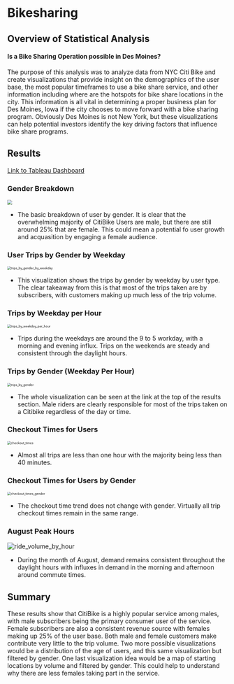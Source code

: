 # Bikesharing

## Overview of Statistical Analysis
#### Is a Bike Sharing Operation possible in Des Moines?
The purpose of this analysis was to analyze data from NYC Citi Bike and create visualizations that provide insight on the demographics of the user base, the most popular timeframes to use a bike share service, and other information including where are the hotspots for bike share locations in the city.  This information is all vital in determining a proper business plan for Des Moines, Iowa if the city chooses to move forward with a bike sharing program.  Obviously Des Moines is not New York, but these visualizations can help potential investors identify the key driving factors that influence bike share programs.

## Results


[Link to Tableau Dashboard](https://public.tableau.com/app/profile/robert.yokabaskas/viz/CitiBikeStory_16381451253890/CitiBike)


### Gender Breakdown

<img src="https://github.com/ryogy/bikesharing/blob/main/Resources/gender_dreakdown.png" style="zoom:67%;" />

* The basic breakdown of user by gender.  It is clear that the overwhelming majority of CitiBike Users are male, but there are still around 25% that are female.  This could mean a potential fo user growth and acquasition by engaging a female audience.

### User Trips by Gender by Weekday

<img src="https://github.com/ryogy/bikesharing/blob/main/Resources/trips_by_gender_by_weekday.png" alt="trips_by_gender_by_weekday" style="zoom:50%;" />

* This visualization shows the trips by gender by weekday by user type. The clear takeaway from this is that most of the trips taken are by subscribers, with customers making up much less of the trip volume.

### Trips by Weekday per Hour

<img src="https://github.com/ryogy/bikesharing/blob/main/Resources/trips_by_weekday_per_hour.png" alt="trips_by_weekday_per_hour" style="zoom:50%;" />

* Trips during the weekdays are around the 9 to 5 workday, with a morning and evening influx.  Trips on the weekends are steady and consistent through the daylight hours.

### Trips by Gender (Weekday Per Hour)

<img src="https://github.com/ryogy/bikesharing/blob/main/Resources/trips_by_gender.png" alt="trips_by_gender" style="zoom:50%;" />

* The whole visualization can be seen at the link at the top of the results section.  Male riders are clearly responsible for most of the trips taken on a Citibike regardless of the day or time.

### Checkout Times for Users

<img src="https://github.com/ryogy/bikesharing/blob/main/Resources/checkout_times.png" alt="checkout_times" style="zoom:50%;" />

* Almost all trips are less than one hour with the majority being less than 40 minutes.

### Checkout Times for Users by Gender

<img src="https://github.com/ryogy/bikesharing/blob/main/Resources/checkout_times_gender.png" alt="checkout_times_gender" style="zoom:50%;" />

* The checkout time trend does not change with gender.  Virtually all trip checkout times remain in the same range.

### August Peak Hours

![ride_volume_by_hour](https://github.com/ryogy/bikesharing/blob/main/Resources/ride_volume_by_hour.png)

* During the month of August, demand remains consistent throughout the daylight hours with influxes in demand in the morning and afternoon around commute times.

## Summary

These results show that CitiBike is a highly popular service among males, with male subscribers being the primary consumer user of the service.  Female subscribers are also a consistent revenue source with females making up 25% of the user base.  Both male and female customers make contribute very little to the trip volume.  Two more possible visualizations would be a distribution of the age of users, and this same visualization but filtered by gender.  One last visualization idea would be a map of starting locations by volume and filtered by gender.  This could help to understand why there are less females taking part in the service.
